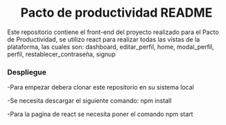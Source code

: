 <h1 align="center"> Pacto de productividad README </h1>
<p>Este repositorio contiene el front-end del proyecto realizado para el Pacto de Productividad, se utilizo react para realizar todas las vistas de la plataforma, las cuales son: dashboard, editar_perfil, home, modal_perfil, perfil, restablecer_contraseña, signup</p>

<h3> Despliegue</h3>

<p>-Para empezar debera clonar este repositorio en su sistema local</p>
<p>-Se necesita descargar el siguiente comando: npm install</p>
<p>-Para la pagina de react se necesita poner el comando npm start</p>


